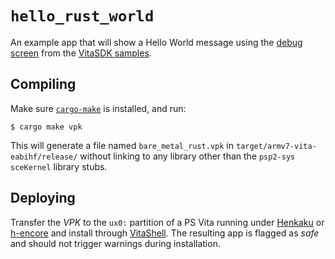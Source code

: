 # `hello_rust_world`

An example app that will show a Hello World message using the
[debug screen](https://github.com/vitasdk/samples/tree/master/debugscreen) from
the [VitaSDK samples](https://github.com/vitasdk/samples).

## Compiling

Make sure [`cargo-make`](https://sagiegurari.github.io/cargo-make/) is installed,
and run:
```console
$ cargo make vpk
```

This will generate a file named `bare_metal_rust.vpk` in `target/armv7-vita-eabihf/release/`
without linking to any library other than the `psp2-sys` `sceKernel` library stubs.

## Deploying

Transfer the *VPK* to the `ux0:` partition of a PS Vita running under
[Henkaku](https://github.com/henkaku/henkaku) or
[h-encore](https://github.com/TheOfficialFloW/h-encore) and install through
[VitaShell](https://github.com/TheOfficialFloW/VitaShell). The resulting app is
flagged as *safe* and should not trigger warnings during installation.
